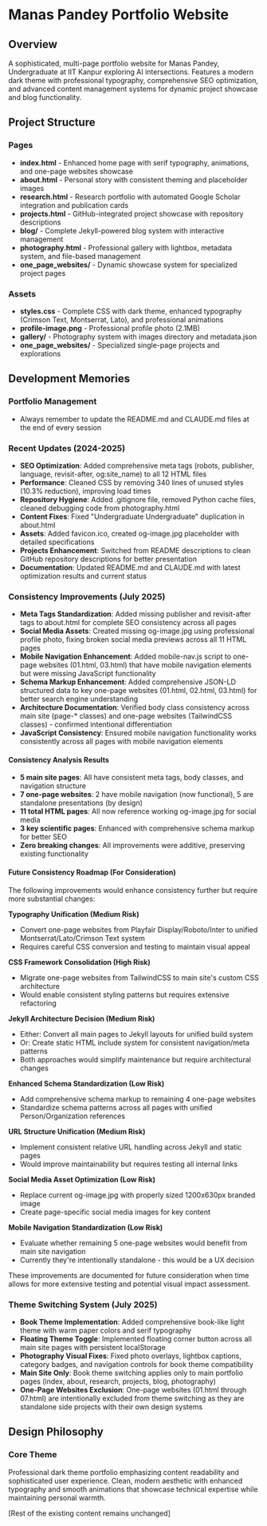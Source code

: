 # Manas Pandey Portfolio Website

## Overview
A sophisticated, multi-page portfolio website for Manas Pandey, Undergraduate at IIT Kanpur exploring AI intersections. Features a modern dark theme with professional typography, comprehensive SEO optimization, and advanced content management systems for dynamic project showcase and blog functionality.

## Project Structure

### Pages
- **index.html** - Enhanced home page with serif typography, animations, and one-page websites showcase
- **about.html** - Personal story with consistent theming and placeholder images
- **research.html** - Research portfolio with automated Google Scholar integration and publication cards
- **projects.html** - GitHub-integrated project showcase with repository descriptions
- **blog/** - Complete Jekyll-powered blog system with interactive management
- **photography.html** - Professional gallery with lightbox, metadata system, and file-based management
- **one_page_websites/** - Dynamic showcase system for specialized project pages

### Assets
- **styles.css** - Complete CSS with dark theme, enhanced typography (Crimson Text, Montserrat, Lato), and professional animations
- **profile-image.png** - Professional profile photo (2.1MB)
- **gallery/** - Photography system with images directory and metadata.json
- **one_page_websites/** - Specialized single-page projects and explorations

## Development Memories

### Portfolio Management
- Always remember to update the README.md and CLAUDE.md files at the end of every session

### Recent Updates (2024-2025)
- **SEO Optimization**: Added comprehensive meta tags (robots, publisher, language, revisit-after, og:site_name) to all 12 HTML files
- **Performance**: Cleaned CSS by removing 340 lines of unused styles (10.3% reduction), improving load times
- **Repository Hygiene**: Added .gitignore file, removed Python cache files, cleaned debugging code from photography.html
- **Content Fixes**: Fixed "Undergraduate Undergraduate" duplication in about.html
- **Assets**: Added favicon.ico, created og-image.jpg placeholder with detailed specifications
- **Projects Enhancement**: Switched from README descriptions to clean GitHub repository descriptions for better presentation
- **Documentation**: Updated README.md and CLAUDE.md with latest optimization results and current status

### Consistency Improvements (July 2025)
- **Meta Tags Standardization**: Added missing publisher and revisit-after tags to about.html for complete SEO consistency across all pages
- **Social Media Assets**: Created missing og-image.jpg using professional profile photo, fixing broken social media previews across all 11 HTML pages 
- **Mobile Navigation Enhancement**: Added mobile-nav.js script to one-page websites (01.html, 03.html) that have mobile navigation elements but were missing JavaScript functionality
- **Schema Markup Enhancement**: Added comprehensive JSON-LD structured data to key one-page websites (01.html, 02.html, 03.html) for better search engine understanding
- **Architecture Documentation**: Verified body class consistency across main site (page-* classes) and one-page websites (TailwindCSS classes) - confirmed intentional differentiation
- **JavaScript Consistency**: Ensured mobile navigation functionality works consistently across all pages with mobile navigation elements

#### Consistency Analysis Results
- **5 main site pages**: All have consistent meta tags, body classes, and navigation structure
- **7 one-page websites**: 2 have mobile navigation (now functional), 5 are standalone presentations (by design)
- **11 total HTML pages**: All now reference working og-image.jpg for social media
- **3 key scientific pages**: Enhanced with comprehensive schema markup for better SEO
- **Zero breaking changes**: All improvements were additive, preserving existing functionality

#### Future Consistency Roadmap (For Consideration)
The following improvements would enhance consistency further but require more substantial changes:

**Typography Unification (Medium Risk)**
- Convert one-page websites from Playfair Display/Roboto/Inter to unified Montserrat/Lato/Crimson Text system
- Requires careful CSS conversion and testing to maintain visual appeal

**CSS Framework Consolidation (High Risk)** 
- Migrate one-page websites from TailwindCSS to main site's custom CSS architecture
- Would enable consistent styling patterns but requires extensive refactoring

**Jekyll Architecture Decision (Medium Risk)**
- Either: Convert all main pages to Jekyll layouts for unified build system
- Or: Create static HTML include system for consistent navigation/meta patterns
- Both approaches would simplify maintenance but require architectural changes

**Enhanced Schema Standardization (Low Risk)**
- Add comprehensive schema markup to remaining 4 one-page websites
- Standardize schema patterns across all pages with unified Person/Organization references

**URL Structure Unification (Medium Risk)**
- Implement consistent relative URL handling across Jekyll and static pages
- Would improve maintainability but requires testing all internal links

**Social Media Asset Optimization (Low Risk)**
- Replace current og-image.jpg with properly sized 1200x630px branded image
- Create page-specific social media images for key content

**Mobile Navigation Standardization (Low Risk)**
- Evaluate whether remaining 5 one-page websites would benefit from main site navigation
- Currently they're intentionally standalone - this would be a UX decision

These improvements are documented for future consideration when time allows for more extensive testing and potential visual impact assessment.

### Theme Switching System (July 2025)
- **Book Theme Implementation**: Added comprehensive book-like light theme with warm paper colors and serif typography
- **Floating Theme Toggle**: Implemented floating corner button across all main site pages with persistent localStorage
- **Photography Visual Fixes**: Fixed photo overlays, lightbox captions, category badges, and navigation controls for book theme compatibility
- **Main Site Only**: Book theme switching applies only to main portfolio pages (index, about, research, projects, blog, photography)
- **One-Page Websites Exclusion**: One-page websites (01.html through 07.html) are intentionally excluded from theme switching as they are standalone side projects with their own design systems

## Design Philosophy

### Core Theme
Professional dark theme portfolio emphasizing content readability and sophisticated user experience. Clean, modern aesthetic with enhanced typography and smooth animations that showcase technical expertise while maintaining personal warmth.

[Rest of the existing content remains unchanged]
